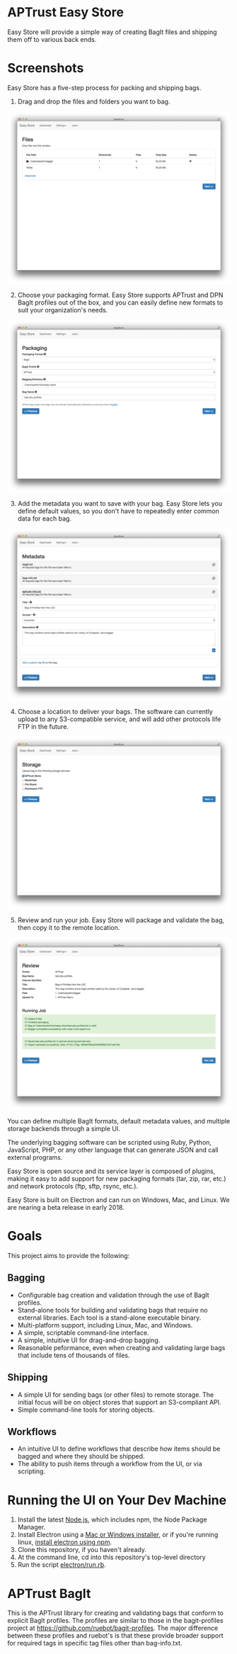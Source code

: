 # APTrust Easy Store

Easy Store will provide a simple way of creating BagIt files and shipping them
off to various back ends.

# Screenshots

Easy Store has a five-step process for packing and shipping bags.

1. Drag and drop the files and folders you want to bag.

![Drag and drop files](electron/screenshots/ES_Files.png "Drag and drop files")

2. Choose your packaging format. Easy Store supports APTrust and DPN BagIt profiles out of the box, and you can easily define new formats to suit your organization's needs.

![Choose your packaging](electron/screenshots/ES_Packaging.png "Choose your packaging")

3. Add the metadata you want to save with your bag. Easy Store lets you define default values, so you don't have to repeatedly enter common data for each bag.

![Add your metadata](electron/screenshots/ES_Metadata.png "Add your metadata")

4. Choose a location to deliver your bags. The software can currently upload to any S3-compatible service, and will add other protocols life FTP in the future.

![Choose a storage location](electron/screenshots/ES_Storage.png "Choose a storage location")

5. Review and run your job. Easy Store will package and validate the bag, then copy it to the remote location.

![Review and run](electron/screenshots/ES_Run_Job.png "Review and run")

You can define multiple BagIt formats, default metadata values, and multiple storage backends through a simple UI.

The underlying bagging software can be scripted using Ruby, Python, JavaScript, PHP, or any other language that can generate JSON and call external programs.

Easy Store is open source and its service layer is composed of plugins, making it easy to add support for new packaging formats (tar, zip, rar, etc.) and network protocols (ftp, sftp, rsync, etc.).

Easy Store is built on Electron and can run on Windows, Mac, and Linux. We are nearing a beta release in early 2018.

# Goals

This project aims to provide the following:

## Bagging

* Configurable bag creation and validation through the use of BagIt profiles.
* Stand-alone tools for building and validating bags that require no external
libraries. Each tool is a stand-alone executable binary.
* Multi-platform support, including Linux, Mac, and Windows.
* A simple, scriptable command-line interface.
* A simple, intuitive UI for drag-and-drop bagging.
* Reasonable peformance, even when creating and validating large bags that
include tens of thousands of files.

## Shipping

* A simple UI for sending bags (or other files) to remote storage. The
initial focus will be on object stores that support an S3-compliant API.
* Simple command-line tools for storing objects.

## Workflows

* An intuitive UI to define workflows that describe how items should be
bagged and where they should be shipped.
* The ability to push items through a workflow from the UI, or via scripting.

# Running the UI on Your Dev Machine

1. Install the latest [Node.js](https://nodejs.org/en/download/), which includes npm,
   the Node Package Manager.
2. Install Electron using a [Mac or Windows installer](https://electronjs.org/releases),
   or if you're running linux, [install electron using npm](https://www.npmjs.com/package/electron).
3. Clone this repository, if you haven't already.
4. At the command line, cd into this repository's top-level directory
5. Run the script [electron/run.rb](electron/run.rb).

# APTrust BagIt

This is the APTrust library for creating and validating bags that conform to
explicit BagIt profiles. The profiles are similar to those in the
bagit-profiles project at https://github.com/ruebot/bagit-profiles. The major
difference between these profiles and ruebot's is that these provide broader
support for required tags in specific tag files other than bag-info.txt.
